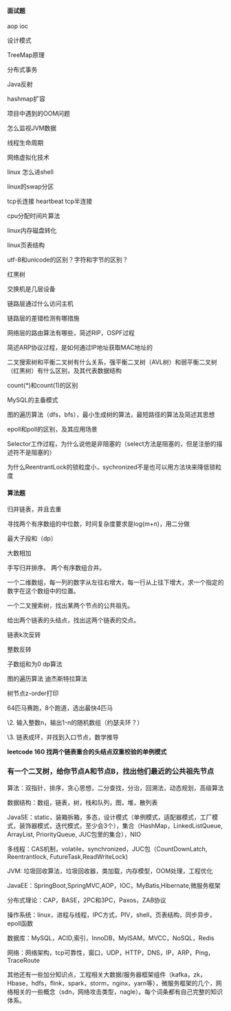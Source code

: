 #### 面试题

aop ioc

设计模式

TreeMap原理

分布式事务

Java反射

hashmap扩容

项目中遇到的OOM问题

怎么监视JVM数据

线程生命周期

网络虚拟化技术

 linux 怎么进shell

linux的swap分区

tcp长连接 heartbeat tcp半连接

cpu分配时间片算法

linux内存磁盘转化

linux页表结构

utf-8和unicode的区别？字符和字节的区别？

红黑树

交换机是几层设备

链路层通过什么访问主机

链路层的差错检测有哪措施

网络层的路由算法有哪些，简述RIP，OSPF过程

简述ARP协议过程，是如何通过IP地址获取MAC地址的

二叉搜索树和平衡二叉树有什么关系，强平衡二叉树（AVL树）和弱平衡二叉树（红黑树）有什么区别，及其代表数据结构

count(*)和count(1)的区别

MySQL的主备模式

图的遍历算法（dfs，bfs），最小生成树的算法，最短路径的算法及简述其思想

epoll和poll的区别，及其应用场景

Selector工作过程，为什么说他是非阻塞的（select方法是阻塞的，但是注册的描述符不是阻塞的）

为什么ReentrantLock的锁粒度小，sychronized不是也可以用方法块来降低锁粒度

#### 算法题

归并链表，并且去重

寻找两个有序数组的中位数，时间复杂度要求是log(m+n)，用二分做

最大子段和（dp）

大数相加

手写归并排序。 两个有序数组合并。

一个二维数组，每一列的数字从左往右增大，每一行从上往下增大，求一个指定的数字在这个数组中的位置。

一个二叉搜索树，找出某两个节点的公共祖先。

给出两个链表的头结点，找出这两个链表的交点。

链表k次反转

整数反转

子数组和为0 dp算法

图的遍历算法 迪杰斯特拉算法

树节点z-order打印

64匹马赛跑，8个跑道，选出最快4匹马

\2. 输入整数n，输出1-n的随机数组（约瑟夫环？）

\3. 链表成环，并找到入口节点，数学推导

**leetcode 160 找两个链表重合的头结点双重校验的单例模式**

### 有一个二叉树，给你节点A和节点B，找出他们最近的公共祖先节点

算法：双指针，排序，贪心思想，二分查找，分治，回溯法，动态规划，高级算法

数据结构：数组，链表，树，栈和队列，图，堆，散列表

JavaSE：static，装箱拆箱，多态，设计模式（单例模式，适配器模式，工厂模式，装饰器模式，迭代模式，至少会3个），集合（HashMap，LinkedListQueue, ArrayList, PriorityQueue, JUC包里的集合），NIO

多线程：CAS机制，volatile，synchronized，JUC包（CountDownLatch, Reentrantlock, FutureTask,ReadWriteLock)

JVM: 垃圾回收算法，垃圾回收器，类加载，内存模型，OOM处理，工程优化

JavaEE：SpringBoot,SpringMVC,AOP，IOC，MyBatis,Hibernate,微服务框架

分布式理论：CAP，BASE，2PC和3PC，Paxos，ZAB协议

操作系统：linux，进程与线程，IPC方式，PIV，shell，页表结构，同步异步，epoll函数

数据库：MySQL，ACID,索引，InnoDB，MyISAM，MVCC，NoSQL，Redis

网络：网络架构，tcp可靠性，窗口，UDP，HTTP，DNS，IP，ARP，Ping，TraceRoute

其他还有一些加分知识点，工程相关大数据/服务器框架组件（kafka，zk，Hbase，hdfs，flink，spark，storm，nginx，yarn等），微服务框架的几个，网络相关的一些概念（sdn，网络攻击类型，nagle）。每个词条都有自己完整的知识体系。